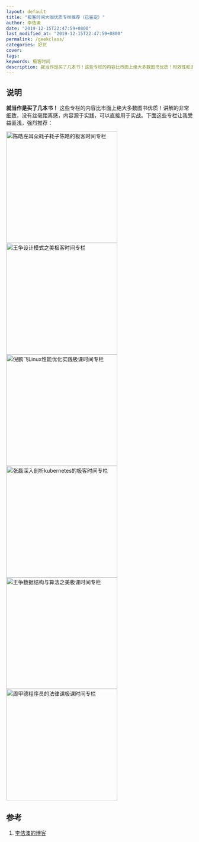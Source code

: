 ```yaml
---
layout: default
title: "极客时间大咖优质专栏推荐（已鉴定）"
author: 李佶澳
date: "2019-12-15T22:47:59+0800"
last_modified_at: "2019-12-15T22:47:59+0800"
permalink: /geekclass/
categories: 好货
cover:
tags:
keywords: 极客时间
description: 就当作是买了几本书！这些专栏的内容比市面上绝大多数图书优质！时效性和进阶梯度好
---
```



## 说明

**就当作是买了几本书！** 这些专栏的内容比市面上绝大多数图书优质！讲解的非常细致，没有丝毫距离感，内容源于实践，可以直接用于实战。下面这些专栏让我受益匪浅，强烈推荐：

<div style="display:flex;flex-direction:row;justify-content;space-between;flex-wrap:wrap">
<img width="300px" alt="陈皓左耳朵耗子耗子陈皓的极客时间专栏" src="{{ site.imglocal}}/geek/chenhao.jpeg">
<img width="300px" alt="王争设计模式之美极客时间专栏" src="{{ site.imglocal}}/geek/design.jpeg">
<img width="300px" alt="倪鹏飞Linux性能优化实践极课时间专栏" src="{{ site.imglocal}}/geek/linux.jpeg">
<img width="300px" alt="张磊深入剖析kubernetes的极客时间专栏" src="{{ site.imglocal}}/geek/kubernetes.jpeg">
<img width="300px" alt="王争数据结构与算法之美极课时间专栏" src="{{ site.imglocal}}/geek/struct.jpeg">
<img width="300px" alt="周甲德程序员的法律课极课时间专栏" src="{{ site.imglocal}}/geek/falv.jpeg">
</div>


## 参考

1. [李佶澳的博客][1]

[1]: https://www.lijiaocn.com "李佶澳的博客"
